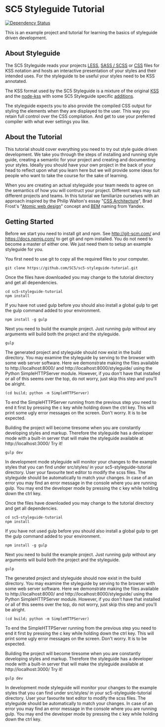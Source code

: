 SC5 Styleguide Tutorial
=======================
[![Dependency Status](https://david-dm.org/SC5/sc5-styleguide-tutorial.png)](https://david-dm.org/SC5/sc5-styleguide-tutorial)

This is an example project and tutorial for learning the basics of styleguide driven development.

About Styleguide
----------------

The SC5 Styleguide reads your projects [LESS](http://lesscss.org/), [SASS / SCSS](http://sass-lang.com/) or [CSS](http://www.w3.org/Style/CSS/) files for KSS notation and hosts an interactive presentation of your styles and their intended uses. For the styleguide to be useful your styles need to be KSS annotated.

The KSS format used by the SC5 Styleguide is a mixture of the original [KSS](https://github.com/kneath/kss) and the [node-kss](https://github.com/kss-node/kss-node) with some SC5 Styleguide specific [additions](https://github.com/SC5/sc5-styleguide#user-content-documenting-syntax).

The styleguide expects you to also provide the compiled CSS output for styling the elements when they are displayed to the user. This way you retain full control over the CSS compilation. And get to use your preferred compiler with what ever settings you like.

About the Tutorial
------------------

This tutorial should cover everything you need to try out style guide driven development. We take you through the steps of installing and running style guide, creating a semantic for your project and creating and documenting your styles. Ideally you should have your own project in the back of your head to reflect upon what you learn here but we will provide some ideas for people who want to take the course for the sake of learning.

When you are creating an actual styleguide your team needs to agree on the semantics of how you will contruct your project. Different ways may suit different projects and teams. In this tutorial we familiarize ourselves with an approach inspired by the Philip Walton's essay "[CSS Architecture](http://philipwalton.com/articles/css-architecture/)", Brad Frost's "[Atomic web design](http://bradfrost.com/blog/post/atomic-web-design/)" concept and [BEM](http://bem.info/) naming from Yandex.

Getting Started
---------------

Before we start you need to install git and npm. See http://git-scm.com/ and https://docs.npmjs.com/ to get git and npm installed. You do not need to become a master of either one. We just need them to setup an example styleguide for you.

You first need to use git to copy all the required files to your computer.
```
git clone https://github.com/SC5/sc5-styleguide-tutorial.git
```

Once the files have downloaded you may change to the tutorial directory and get all dependencies.
```
cd sc5-styleguide-tutorial
npm install
```

If you have not used gulp before you should also install a global gulp to get the gulp command added to your environment.
```
npm install -g gulp
```

Next you need to build the example project. Just running gulp without any arguments will build both the project and the styleguide.
```
gulp
```

The generated project and styleguide should now exist in the build directory. You may examine the styleguide by serving to the browser with some web server software. Here we demonstrate making the files available to http://localhost:8000/ and http://localhost:8000/styleguide/ using the Python SimpleHTTPServer module. However, if you don't have that installed or all of this seems over the top, do not worry, just skip this step and you'll be alright.
```
(cd build; python -m SimpleHTTPServer)
```

To end the SimpleHTTPServer running from the previous step you need to end it first by pressing the c key while holding down the ctrl key. This will print some ugly error messages on the screen. Don't worry. It is to be expected.

Building the project will become tiresome when you are constantly developing styles and markup. Therefore the styleguide has a developer mode with a built-in server that will make the styleguide available at http://localhost:3000/ Try it!
```
gulp dev
```

In development mode styleguide will monitor your changes to the example styles that you can find under src/styles/ in your sc5-styleguide-tutorial directory. User your favourite text editor to modify the scss files. The styleguide should be automatically to match your changes. In case of an error you may find an error message in the console where you are running gulp. You may end the developer mode by pressing the c key while holding down the ctrl key.

Once the files have downloaded you may change to the tutorial directory and get all dependencies.
```
cd sc5-styleguide-tutorial
npm install
```

If you have not used gulp before you should also install a global gulp to get the gulp command added to your environment.
```
npm install -g gulp
```

Next you need to build the example project. Just running gulp without any arguments will build both the project and the styleguide.
```
gulp
```

The generated project and styleguide should now exist in the build directory. You may examine the styleguide by serving to the browser with some web server software. Here we demonstrate making the files available to http://localhost:8000/ and http://localhost:8000/styleguide/ using the Python SimpleHTTPServer module. However, if you don't have that installed or all of this seems over the top, do not worry, just skip this step and you'll be alright.
```
(cd build; python -m SimpleHTTPServer)
```

To end the SimpleHTTPServer running from the previous step you need to end it first by pressing the c key while holding down the ctrl key. This will print some ugly error messages on the screen. Don't worry. It is to be expected.

Building the project will become tiresome when you are constantly developing styles and markup. Therefore the styleguide has a developer mode with a built-in server that will make the styleguide available at http://localhost:3000/ Try it!
```
gulp dev
```

In development mode styleguide will monitor your changes to the example styles that you can find under src/styles/ in your sc5-styleguide-tutorial directory. User your favourite text editor to modify the scss files. The styleguide should be automatically to match your changes. In case of an error you may find an error message in the console where you are running gulp. You may end the developer mode by pressing the c key while holding down the ctrl key.

